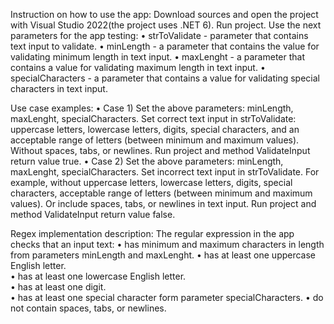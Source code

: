 Instruction on how to use the app:
Download sources and open the project with Visual Studio 2022(the project uses .NET 6). Run project. 
Use the next parameters for the app testing: 
•	strToValidate - parameter that contains text input to validate. 
•	minLength - a parameter that contains the value for validating minimum length in text input. 
•	maxLenght - a parameter that contains a value for validating maximum length in text input. 
•	specialCharacters - a parameter that contains a value for validating special characters in text input. 

Use case examples: 
• Case 1) Set the above parameters: minLength, maxLenght, specialCharacters. Set correct text input in strToValidate: uppercase letters, lowercase letters, digits, special characters, and an acceptable range of letters (between minimum and maximum values). Without spaces, tabs, or newlines. Run project and method ValidateInput return value true. 
• Case 2) Set the above parameters: minLength, maxLenght, specialCharacters. Set incorrect text input in strToValidate. For example, without uppercase letters, lowercase letters, digits, special characters, acceptable range of letters (between minimum and maximum values). Or include spaces, tabs, or newlines in text input. Run project and method ValidateInput return value false. 

Regex implementation description: 
The regular expression in the app checks that an input text: 
•	has minimum and maximum characters in length from parameters minLength and maxLenght. 
•	has at least one uppercase English letter.  
•	has at least one lowercase English letter.  
•	has at least one digit.  
•	has at least one special character form parameter specialCharacters. 
•	do not contain spaces, tabs, or newlines. 


